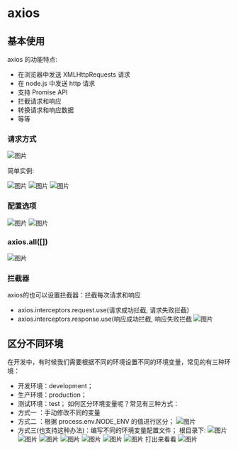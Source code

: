 # axios 
## 基本使用
axios 的功能特点:
*  在浏览器中发送 XMLHttpRequests 请求
* 在 node.js 中发送 http 请求
* 支持 Promise API
* 拦截请求和响应
* 转换请求和响应数据
* 等等
### 请求方式
![图片](../.vuepress/public/images/r.png)

简单实例:

<!-- http://123.207.32.32:8000/home/multidata -->
![图片](../.vuepress/public/images/axios1.png)
![图片](../.vuepress/public/images/axios2.png)
![图片](../.vuepress/public/images/axios3.png)
### 配置选项
![图片](../.vuepress/public/images/mem.png)
![图片](../.vuepress/public/images/aaxx.png)
### axios.all([])
![图片](../.vuepress/public/images/all.png)
### 拦截器
axios的也可以设置拦截器：拦截每次请求和响应
* axios.interceptors.request.use(请求成功拦截, 请求失败拦截)
* axios.interceptors.response.use(响应成功拦截, 响应失败拦截
![图片](../.vuepress/public/images/ai.png) 

## 区分不同环境 
在开发中，有时候我们需要根据不同的环境设置不同的环境变量，常见的有三种环境：
* 开发环境：development；
* 生产环境：production；
* 测试环境：test；
如何区分环境变量呢？常见有三种方式：
* 方式一 ：手动修改不同的变量
* 方式二 ：根据 process.env.NODE_ENV 的值进行区分；
![图片](../.vuepress/public/images/envnode.png) 
* 方式三(也支持这种办法)：编写不同的环境变量配置文件；
根目录下:
![图片](../.vuepress/public/images/pe1.png) 
![图片](../.vuepress/public/images/hhhh.png) 
![图片](../.vuepress/public/images/ed.png) 
![图片](../.vuepress/public/images/ep.png)
![图片](../.vuepress/public/images/999.png)
![图片](../.vuepress/public/images/et.png) 
![图片](../.vuepress/public/images/oooo.png)
打出来看看 
![图片](../.vuepress/public/images/pe.png) 